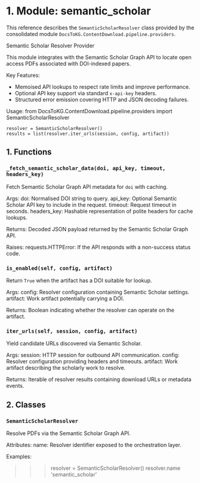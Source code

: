 # 1. Module: semantic_scholar

This reference describes the ``SemanticScholarResolver`` class provided by the consolidated module ``DocsToKG.ContentDownload.pipeline.providers``.

Semantic Scholar Resolver Provider

This module integrates with the Semantic Scholar Graph API to locate open
access PDFs associated with DOI-indexed papers.

Key Features:
- Memoised API lookups to respect rate limits and improve performance.
- Optional API key support via standard ``x-api-key`` headers.
- Structured error emission covering HTTP and JSON decoding failures.

Usage:
    from DocsToKG.ContentDownload.pipeline.providers import SemanticScholarResolver

    resolver = SemanticScholarResolver()
    results = list(resolver.iter_urls(session, config, artifact))

## 1. Functions

### `_fetch_semantic_scholar_data(doi, api_key, timeout, headers_key)`

Fetch Semantic Scholar Graph API metadata for ``doi`` with caching.

Args:
doi: Normalised DOI string to query.
api_key: Optional Semantic Scholar API key to include in the request.
timeout: Request timeout in seconds.
headers_key: Hashable representation of polite headers for cache lookups.

Returns:
Decoded JSON payload returned by the Semantic Scholar Graph API.

Raises:
requests.HTTPError: If the API responds with a non-success status code.

### `is_enabled(self, config, artifact)`

Return ``True`` when the artifact has a DOI suitable for lookup.

Args:
config: Resolver configuration containing Semantic Scholar settings.
artifact: Work artifact potentially carrying a DOI.

Returns:
Boolean indicating whether the resolver can operate on the artifact.

### `iter_urls(self, session, config, artifact)`

Yield candidate URLs discovered via Semantic Scholar.

Args:
session: HTTP session for outbound API communication.
config: Resolver configuration providing headers and timeouts.
artifact: Work artifact describing the scholarly work to resolve.

Returns:
Iterable of resolver results containing download URLs or metadata events.

## 2. Classes

### `SemanticScholarResolver`

Resolve PDFs via the Semantic Scholar Graph API.

Attributes:
name: Resolver identifier exposed to the orchestration layer.

Examples:
>>> resolver = SemanticScholarResolver()
>>> resolver.name
'semantic_scholar'
